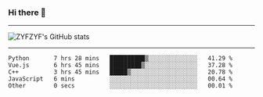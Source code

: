 ### Hi there 👋

-------

<!--

- 🔭 I’m currently working on ...
- 🌱 I’m currently learning Rust
- 👯 I’m looking to collaborate on ...
- 🤔 I’m looking for help with ...
- 💬 Ask me about ...
- 📫 How to reach me: ...
- 😄 Pronouns: ...
- ⚡ Fun fact: ...

-------
-->

![ZYFZYF's GitHub stats](https://github-readme-stats.vercel.app/api?username=ZYFZYF)


-------

<!--START_SECTION:waka-->

```text
Python       7 hrs 28 mins   ██████████▒░░░░░░░░░░░░░░   41.29 %
Vue.js       6 hrs 45 mins   █████████▒░░░░░░░░░░░░░░░   37.28 %
C++          3 hrs 45 mins   █████▒░░░░░░░░░░░░░░░░░░░   20.78 %
JavaScript   6 mins          ░░░░░░░░░░░░░░░░░░░░░░░░░   00.64 %
Other        0 secs          ░░░░░░░░░░░░░░░░░░░░░░░░░   00.01 %
```

<!--END_SECTION:waka-->


